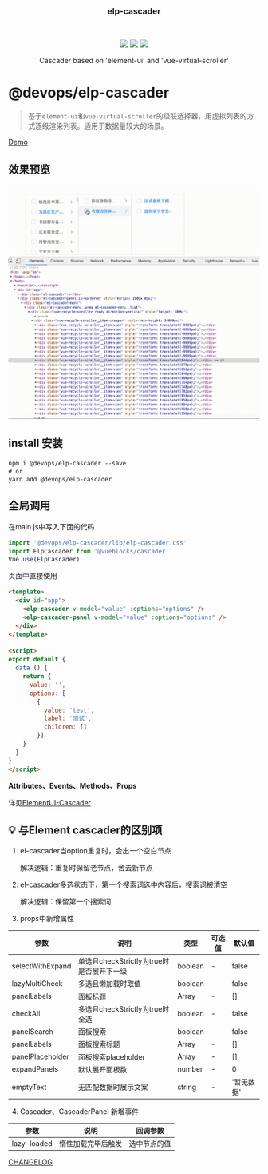 <p align="center">
    <h3 align="center">elp-cascader</h3>
    <br>
    <p align="center">
        <a href="https://www.npmjs.com/package/@vueblocks/elp-cascader"><img src="https://img.shields.io/npm/v/@vueblocks/elp-cascader?maxAge=2592000"></a>
        <a href="https://www.npmjs.com/package/@vueblocks/elp-cascader"><img src="https://img.shields.io/npm/dt/@vueblocks/elp-cascader"></a>
        <a href="https://github.com/vueblocks/elp-cascader/stargazers"><img src="https://img.shields.io/github/stars/vueblocks/elp-cascader.svg"></a>
    </p>
    <p align="center">
       Cascader based on 'element-ui' and 'vue-virtual-scroller'<br>
    </p>
</p>

# @devops/elp-cascader

> 基于`element-ui`和`vue-virtual-scroller`的级联选择器，用虚拟列表的方式逐级渲染列表。适用于数据量较大的场景。

[Demo](<https://vueblocks.github.io/elp-cascader/>)

## 效果预览

![elp-cascader](./demo.gif)

## install 安装

```shell
npm i @devops/elp-cascader --save
# or
yarn add @devops/elp-cascader
```

## 全局调用

在main.js中写入下面的代码

```javascript
import '@devops/elp-cascader/lib/elp-cascader.css'
import ElpCascader from '@vueblocks/cascader'
Vue.use(ElpCascader)
```

页面中直接使用

```html
<template>
  <div id="app">
    <elp-cascader v-model="value" :options="options" />
    <elp-cascader-panel v-model="value" :options="options" />
  </div>
</template>

<script>
export default {
  data () {
    return {
      value: '',
      options: [
        {
          value: 'test',
          label: '测试',
          children: []
        }]
    }
  }
}
</script>
```

**Attributes、Events、Methods、Props**

详见[ElementUI-Cascader](https://element.eleme.io/#/zh-CN/component/cascader)


## 💡 与Element cascader的区别项

1. el-cascader当option重复时，会出一个空白节点

    解决逻辑：重复时保留老节点，舍去新节点
    
2. el-cascader多选状态下，第一个搜索词选中内容后，搜索词被清空

    解决逻辑：保留第一个搜索词

3. props中新增属性

| 参数 | 说明 | 类型 | 可选值 | 默认值 |
| --- | --- | --- | --- | --- |
| selectWithExpand | 单选且checkStrictly为true时是否展开下一级 | boolean | - | false |
| lazyMultiCheck | 多选且懒加载时取值 | boolean | - | false |
| panelLabels | 面板标题 | Array | - | [] |
| checkAll | 多选且checkStrictly为true时全选 | boolean | - | false |
| panelSearch | 面板搜索 | boolean | - | false |
| panelLabels | 面板搜索标题 | Array | - | [] |
| panelPlaceholder | 面板搜索placeholder | Array | - | [] |
| expandPanels | 默认展开面板数 | number | - | 0 |
| emptyText | 无匹配数据时展示文案 | string | - | '暂无数据' |

4. Cascader、CascaderPanel 新增事件

| 参数 | 说明 | 回调参数
| --- | --- | --- |
| lazy-loaded | 惰性加载完毕后触发 | 选中节点的值 |

[CHANGELOG](CHANGELOG.md)
